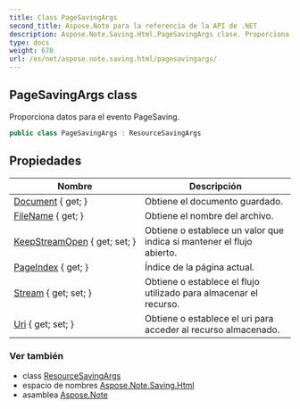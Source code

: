 ```yaml
---
title: Class PageSavingArgs
second_title: Aspose.Note para la referencia de la API de .NET
description: Aspose.Note.Saving.Html.PageSavingArgs clase. Proporciona datos para el evento PageSaving.
type: docs
weight: 670
url: /es/net/aspose.note.saving.html/pagesavingargs/
---
```

## PageSavingArgs class

Proporciona datos para el evento PageSaving.

```csharp
public class PageSavingArgs : ResourceSavingArgs
```

## Propiedades

| Nombre | Descripción |
| --- | --- |
| [Document](../../aspose.note.saving.html/resourcesavingargs/document/) { get; } | Obtiene el documento guardado. |
| [FileName](../../aspose.note.saving.html/resourcesavingargs/filename/) { get; } | Obtiene el nombre del archivo. |
| [KeepStreamOpen](../../aspose.note.saving.html/resourcesavingargs/keepstreamopen/) { get; set; } | Obtiene o establece un valor que indica si mantener el flujo abierto. |
| [PageIndex](../../aspose.note.saving.html/pagesavingargs/pageindex/) { get; } | Índice de la página actual. |
| [Stream](../../aspose.note.saving.html/resourcesavingargs/stream/) { get; set; } | Obtiene o establece el flujo utilizado para almacenar el recurso. |
| [Uri](../../aspose.note.saving.html/resourcesavingargs/uri/) { get; set; } | Obtiene o establece el uri para acceder al recurso almacenado. |

### Ver también

* class [ResourceSavingArgs](../resourcesavingargs/)
* espacio de nombres [Aspose.Note.Saving.Html](../../aspose.note.saving.html/)
* asamblea [Aspose.Note](../../)


